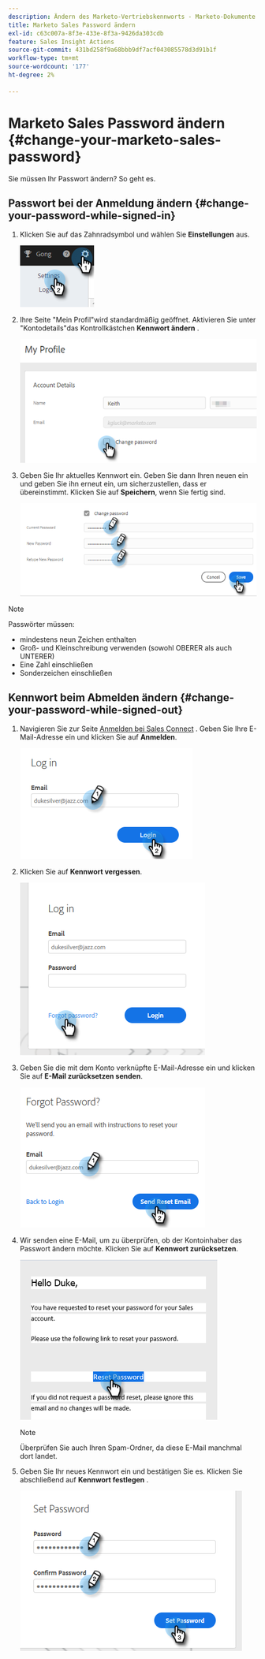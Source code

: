 ```yaml
---
description: Ändern des Marketo-Vertriebskennworts - Marketo-Dokumente - Produktdokumentation
title: Marketo Sales Password ändern
exl-id: c63c007a-8f3e-433e-8f3a-9426da303cdb
feature: Sales Insight Actions
source-git-commit: 431bd258f9a68bbb9df7acf043085578d3d91b1f
workflow-type: tm+mt
source-wordcount: '177'
ht-degree: 2%

---
```


# Marketo Sales Password ändern {#change-your-marketo-sales-password}

Sie müssen Ihr Passwort ändern? So geht es.

## Passwort bei der Anmeldung ändern {#change-your-password-while-signed-in}

1. Klicken Sie auf das Zahnradsymbol und wählen Sie **Einstellungen** aus.

   ![](assets/change-your-marketo-sales-password-1.png)

1. Ihre Seite &quot;Mein Profil&quot;wird standardmäßig geöffnet. Aktivieren Sie unter &quot;Kontodetails&quot;das Kontrollkästchen **Kennwort ändern** .

   ![](assets/change-your-marketo-sales-password-2.png)

1. Geben Sie Ihr aktuelles Kennwort ein. Geben Sie dann Ihren neuen ein und geben Sie ihn erneut ein, um sicherzustellen, dass er übereinstimmt. Klicken Sie auf **Speichern**, wenn Sie fertig sind.

   ![](assets/change-your-marketo-sales-password-3.png)

>[!NOTE]
>
>Passwörter müssen:
>
>* mindestens neun Zeichen enthalten
>* Groß- und Kleinschreibung verwenden (sowohl OBERER als auch UNTERER)
>* Eine Zahl einschließen
>* Sonderzeichen einschließen

## Kennwort beim Abmelden ändern {#change-your-password-while-signed-out}

1. Navigieren Sie zur Seite [Anmelden bei Sales Connect](https://toutapp.com/login) . Geben Sie Ihre E-Mail-Adresse ein und klicken Sie auf **Anmelden**.

   ![](assets/change-your-marketo-sales-password-4.png)

1. Klicken Sie auf **Kennwort vergessen**.

   ![](assets/change-your-marketo-sales-password-5.png)

1. Geben Sie die mit dem Konto verknüpfte E-Mail-Adresse ein und klicken Sie auf **E-Mail zurücksetzen senden**.

   ![](assets/change-your-marketo-sales-password-6.png)

1. Wir senden eine E-Mail, um zu überprüfen, ob der Kontoinhaber das Passwort ändern möchte. Klicken Sie auf **Kennwort zurücksetzen**.

   ![](assets/change-your-marketo-sales-password-7.png)

   >[!NOTE]
   >
   >Überprüfen Sie auch Ihren Spam-Ordner, da diese E-Mail manchmal dort landet.

1. Geben Sie Ihr neues Kennwort ein und bestätigen Sie es. Klicken Sie abschließend auf **Kennwort festlegen** .

   ![](assets/change-your-marketo-sales-password-8.png)
